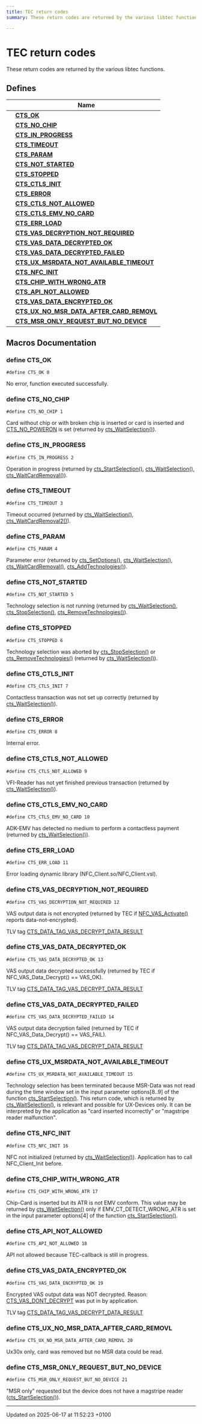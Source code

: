 ```yaml
---
title: TEC return codes
summary: These return codes are returned by the various libtec functions. 

---
```


# TEC return codes

These return codes are returned by the various libtec functions. 

## Defines

|                | Name           |
| -------------- | -------------- |
|  | **[CTS_OK](group___t_e_c___r_e_t_u_r_n___c_o_d_e_s.md#define-cts-ok)**  |
|  | **[CTS_NO_CHIP](group___t_e_c___r_e_t_u_r_n___c_o_d_e_s.md#define-cts-no-chip)**  |
|  | **[CTS_IN_PROGRESS](group___t_e_c___r_e_t_u_r_n___c_o_d_e_s.md#define-cts-in-progress)**  |
|  | **[CTS_TIMEOUT](group___t_e_c___r_e_t_u_r_n___c_o_d_e_s.md#define-cts-timeout)**  |
|  | **[CTS_PARAM](group___t_e_c___r_e_t_u_r_n___c_o_d_e_s.md#define-cts-param)**  |
|  | **[CTS_NOT_STARTED](group___t_e_c___r_e_t_u_r_n___c_o_d_e_s.md#define-cts-not-started)**  |
|  | **[CTS_STOPPED](group___t_e_c___r_e_t_u_r_n___c_o_d_e_s.md#define-cts-stopped)**  |
|  | **[CTS_CTLS_INIT](group___t_e_c___r_e_t_u_r_n___c_o_d_e_s.md#define-cts-ctls-init)**  |
|  | **[CTS_ERROR](group___t_e_c___r_e_t_u_r_n___c_o_d_e_s.md#define-cts-error)**  |
|  | **[CTS_CTLS_NOT_ALLOWED](group___t_e_c___r_e_t_u_r_n___c_o_d_e_s.md#define-cts-ctls-not-allowed)**  |
|  | **[CTS_CTLS_EMV_NO_CARD](group___t_e_c___r_e_t_u_r_n___c_o_d_e_s.md#define-cts-ctls-emv-no-card)**  |
|  | **[CTS_ERR_LOAD](group___t_e_c___r_e_t_u_r_n___c_o_d_e_s.md#define-cts-err-load)**  |
|  | **[CTS_VAS_DECRYPTION_NOT_REQUIRED](group___t_e_c___r_e_t_u_r_n___c_o_d_e_s.md#define-cts-vas-decryption-not-required)**  |
|  | **[CTS_VAS_DATA_DECRYPTED_OK](group___t_e_c___r_e_t_u_r_n___c_o_d_e_s.md#define-cts-vas-data-decrypted-ok)**  |
|  | **[CTS_VAS_DATA_DECRYPTED_FAILED](group___t_e_c___r_e_t_u_r_n___c_o_d_e_s.md#define-cts-vas-data-decrypted-failed)**  |
|  | **[CTS_UX_MSRDATA_NOT_AVAILABLE_TIMEOUT](group___t_e_c___r_e_t_u_r_n___c_o_d_e_s.md#define-cts-ux-msrdata-not-available-timeout)**  |
|  | **[CTS_NFC_INIT](group___t_e_c___r_e_t_u_r_n___c_o_d_e_s.md#define-cts-nfc-init)**  |
|  | **[CTS_CHIP_WITH_WRONG_ATR](group___t_e_c___r_e_t_u_r_n___c_o_d_e_s.md#define-cts-chip-with-wrong-atr)**  |
|  | **[CTS_API_NOT_ALLOWED](group___t_e_c___r_e_t_u_r_n___c_o_d_e_s.md#define-cts-api-not-allowed)**  |
|  | **[CTS_VAS_DATA_ENCRYPTED_OK](group___t_e_c___r_e_t_u_r_n___c_o_d_e_s.md#define-cts-vas-data-encrypted-ok)**  |
|  | **[CTS_UX_NO_MSR_DATA_AFTER_CARD_REMOVL](group___t_e_c___r_e_t_u_r_n___c_o_d_e_s.md#define-cts-ux-no-msr-data-after-card-removl)**  |
|  | **[CTS_MSR_ONLY_REQUEST_BUT_NO_DEVICE](group___t_e_c___r_e_t_u_r_n___c_o_d_e_s.md#define-cts-msr-only-request-but-no-device)**  |




## Macros Documentation

### define CTS_OK

```
#define CTS_OK 0
```


No error, function executed successfully. 


### define CTS_NO_CHIP

```
#define CTS_NO_CHIP 1
```


Card without chip or with broken chip is inserted or card is inserted and [CTS_NO_POWERON](group___t_e_c___s_t_a_r_t___o_p_t_i_o_n_s.md#define-cts-no-poweron) is set (returned by [cts_WaitSelection()](tec_8h.md#function-cts-waitselection)). 


### define CTS_IN_PROGRESS

```
#define CTS_IN_PROGRESS 2
```


Operation in progress (returned by [cts_StartSelection()](tec_8h.md#function-cts-startselection), [cts_WaitSelection()](tec_8h.md#function-cts-waitselection), [cts_WaitCardRemoval()](tec_8h.md#function-cts-waitcardremoval)). 


### define CTS_TIMEOUT

```
#define CTS_TIMEOUT 3
```


Timeout occurred (returned by [cts_WaitSelection()](tec_8h.md#function-cts-waitselection), [cts_WaitCardRemoval2()](tec_8h.md#function-cts-waitcardremoval2)). 


### define CTS_PARAM

```
#define CTS_PARAM 4
```


Parameter error (returned by [cts_SetOptions()](tec_8h.md#function-cts-setoptions), [cts_WaitSelection()](tec_8h.md#function-cts-waitselection), [cts_WaitCardRemoval()](tec_8h.md#function-cts-waitcardremoval), [cts_AddTechnologies()](tec_8h.md#function-cts-addtechnologies)). 


### define CTS_NOT_STARTED

```
#define CTS_NOT_STARTED 5
```


Technology selection is not running (returned by [cts_WaitSelection()](tec_8h.md#function-cts-waitselection), [cts_StopSelection()](tec_8h.md#function-cts-stopselection), [cts_RemoveTechnologies()](tec_8h.md#function-cts-removetechnologies)). 


### define CTS_STOPPED

```
#define CTS_STOPPED 6
```


Technology selection was aborted by [cts_StopSelection()](tec_8h.md#function-cts-stopselection) or [cts_RemoveTechnologies()](tec_8h.md#function-cts-removetechnologies) (returned by [cts_WaitSelection()](tec_8h.md#function-cts-waitselection)). 


### define CTS_CTLS_INIT

```
#define CTS_CTLS_INIT 7
```


Contactless transaction was not set up correctly (returned by [cts_WaitSelection()](tec_8h.md#function-cts-waitselection)). 


### define CTS_ERROR

```
#define CTS_ERROR 8
```


Internal error. 


### define CTS_CTLS_NOT_ALLOWED

```
#define CTS_CTLS_NOT_ALLOWED 9
```


VFI-Reader has not yet finished previous transaction (returned by [cts_WaitSelection()](tec_8h.md#function-cts-waitselection)). 


### define CTS_CTLS_EMV_NO_CARD

```
#define CTS_CTLS_EMV_NO_CARD 10
```


ADK-EMV has detected no medium to perform a contactless payment (returned by [cts_WaitSelection()](tec_8h.md#function-cts-waitselection)). 


### define CTS_ERR_LOAD

```
#define CTS_ERR_LOAD 11
```


Error loading dynamic library (NFC_Client.so/NFC_Client.vsl). 


### define CTS_VAS_DECRYPTION_NOT_REQUIRED

```
#define CTS_VAS_DECRYPTION_NOT_REQUIRED 12
```


VAS output data is not encrypted (returned by TEC if [NFC_VAS_Activate()](titusstubs_8cpp.md#function-nfc-vas-activate) reports data-not-encrypted). 

 TLV tag [CTS_DATA_TAG_VAS_DECRYPT_DATA_RESULT](group___t_e_c___d_a_t_a___t_a_g_s.md#define-cts-data-tag-vas-decrypt-data-result)


### define CTS_VAS_DATA_DECRYPTED_OK

```
#define CTS_VAS_DATA_DECRYPTED_OK 13
```


VAS output data decrypted successfully (returned by TEC if NFC_VAS_Data_Decrypt() == VAS_OK). 

 TLV tag [CTS_DATA_TAG_VAS_DECRYPT_DATA_RESULT](group___t_e_c___d_a_t_a___t_a_g_s.md#define-cts-data-tag-vas-decrypt-data-result)


### define CTS_VAS_DATA_DECRYPTED_FAILED

```
#define CTS_VAS_DATA_DECRYPTED_FAILED 14
```


VAS output data decryption failed (returned by TEC if NFC_VAS_Data_Decrypt() == VAS_FAIL). 

 TLV tag [CTS_DATA_TAG_VAS_DECRYPT_DATA_RESULT](group___t_e_c___d_a_t_a___t_a_g_s.md#define-cts-data-tag-vas-decrypt-data-result)


### define CTS_UX_MSRDATA_NOT_AVAILABLE_TIMEOUT

```
#define CTS_UX_MSRDATA_NOT_AVAILABLE_TIMEOUT 15
```


Technology selection has been terminated because MSR-Data was not read during the time window set in the input parameter options[8..9] of the function [cts_StartSelection()](tec_8h.md#function-cts-startselection). This return code, which is returned by [cts_WaitSelection()](tec_8h.md#function-cts-waitselection), is relevant and possible for UX-Devices only. It can be interpreted by the application as "card inserted incorrectly" or "magstripe reader malfunction". 


### define CTS_NFC_INIT

```
#define CTS_NFC_INIT 16
```


NFC not initialized (returned by [cts_WaitSelection()](tec_8h.md#function-cts-waitselection)). Application has to call NFC_Client_Init before. 


### define CTS_CHIP_WITH_WRONG_ATR

```
#define CTS_CHIP_WITH_WRONG_ATR 17
```


Chip-Card is inserted but its ATR is not EMV conform. This value may be returned by [cts_WaitSelection()](tec_8h.md#function-cts-waitselection) only if EMV_CT_DETECT_WRONG_ATR is set in the input parameter options[4] of the function [cts_StartSelection()](tec_8h.md#function-cts-startselection). 


### define CTS_API_NOT_ALLOWED

```
#define CTS_API_NOT_ALLOWED 18
```


API not allowed because TEC-callback is still in progress. 


### define CTS_VAS_DATA_ENCRYPTED_OK

```
#define CTS_VAS_DATA_ENCRYPTED_OK 19
```


Encrypted VAS output data was NOT decrypted. Reason: [CTS_VAS_DONT_DECRYPT](group___t_e_c___s_t_a_r_t___o_p_t_i_o_n_s.md#define-cts-vas-dont-decrypt) was put in by application. 

 TLV tag [CTS_DATA_TAG_VAS_DECRYPT_DATA_RESULT](group___t_e_c___d_a_t_a___t_a_g_s.md#define-cts-data-tag-vas-decrypt-data-result)


### define CTS_UX_NO_MSR_DATA_AFTER_CARD_REMOVL

```
#define CTS_UX_NO_MSR_DATA_AFTER_CARD_REMOVL 20
```


Ux30x only, card was removed but no MSR data could be read. 


### define CTS_MSR_ONLY_REQUEST_BUT_NO_DEVICE

```
#define CTS_MSR_ONLY_REQUEST_BUT_NO_DEVICE 21
```


"MSR only" requested but the device does not have a magstripe reader ([cts_StartSelection()](tec_8h.md#function-cts-startselection)). 




-------------------------------

Updated on 2025-06-17 at 11:52:23 +0100